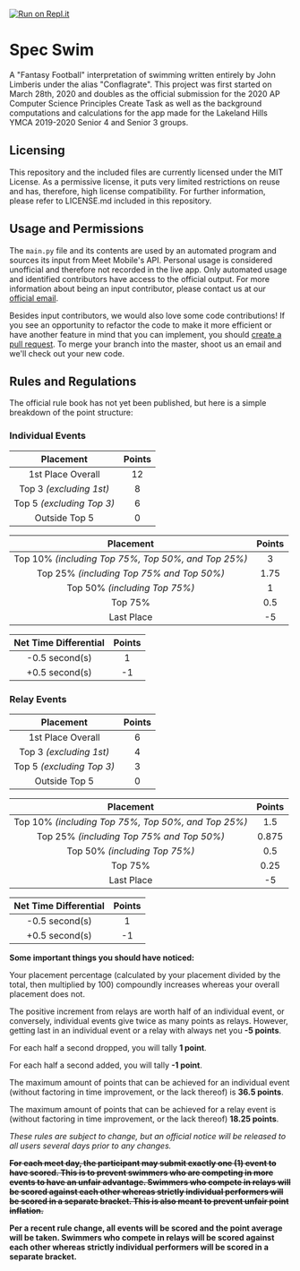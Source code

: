 [![Run on Repl.it](https://repl.it/badge/github/Conflagrate/Spec-Swim)](https://repl.it/github/Conflagrate/Spec-Swim)
# Spec Swim
A "Fantasy Football" interpretation of swimming written entirely by John Limberis under the alias "Conflagrate". This project was first started on March 28th, 2020 and doubles as the official submission for the 2020 AP Computer Science Principles Create Task as well as the background computations and calculations for the app made for the Lakeland Hills YMCA 2019-2020 Senior 4 and Senior 3 groups.

## Licensing
This repository and the included files are currently licensed under the MIT License. As a permissive license, it puts very limited restrictions on reuse and has, therefore, high license compatibility. For further information, please refer to LICENSE.md included in this repository.

## Usage and Permissions
The `main.py` file and its contents are used by an automated program and sources its input from Meet Mobile's API. Personal usage is considered unofficial and therefore not recorded in the live app. Only automated usage and identified contributors have access to the official output. For more information about being an input contributor, please contact us at our [official email](https://mail.google.com/mail/u/0/?tab=rm&ogbl#inbox?compose=GTvVlcRzCMpvXBQzsZpHdzVPQtcpvKLsWzcXQXmBwPkQPBJqJSmNCNPpMmcZPrKczZVMnjmzphTMP).

Besides input contributors, we would also love some code contributions! If you see an opportunity to refactor the code to make it more efficient or have another feature in mind that you can implement, you should [create a pull request](https://github.com/Conflagrate/Spec-Swim/pulls). To merge your branch into the master, shoot us an email and we'll check out your new code.

## Rules and Regulations
The official rule book has not yet been published, but here is a simple breakdown of the point structure:

### Individual Events
| Placement     | Points        |
| :------------:|:-------------:|
| 1st Place Overall      | 12 |
| Top 3 *(excluding 1st)*      | 8      |
| Top 5 *(excluding Top 3)* | 6      |
| Outside Top 5      | 0 |

| Placement     | Points        |
| :------------:|:-------------:|
| Top 10% *(including Top 75%, Top 50%, and Top 25%)*                | 3               |
| Top 25% *(including Top 75% and Top 50%)*          | 1.75      |
| Top 50% *(including Top 75%)*           | 1                    |
| Top 75%             | 0.5      |
| Last Place             | -5      |

| Net Time Differential | Points |
|:---------:|:---------:|
| -0.5 second(s) | 1 |
| +0.5 second(s) | -1 |

### Relay Events
| Placement     | Points        |
| :------------:|:-------------:|
| 1st Place Overall      | 6 |
| Top 3 *(excluding 1st)*      | 4      |
| Top 5 *(excluding Top 3)* | 3      |
| Outside Top 5      | 0 |

| Placement     | Points        |
| :------------:|:-------------:|
| Top 10% *(including Top 75%, Top 50%, and Top 25%)*                | 1.5               |
| Top 25% *(including Top 75% and Top 50%)*          | 0.875      |
| Top 50% *(including Top 75%)*           | 0.5                    |
| Top 75%             | 0.25      |
| Last Place             | -5      |

| Net Time Differential | Points |
|:---------:|:---------:|
| -0.5 second(s) | 1 |
| +0.5 second(s) | -1 |

**Some important things you should have noticed:**

Your placement percentage (calculated by your placement divided by the total, then multiplied by 100) compoundly increases whereas your overall placement does not.

The positive increment from relays are worth half of an individual event, or conversely, individual events give twice as many points as relays. However, getting last in an individual event or a relay with always net you **-5 points**.

For each half a second dropped, you will tally **1 point**.

For each half a second added, you will tally **-1 point**.

The maximum amount of points that can be achieved for an individual event (without factoring in time improvement, or the lack thereof) is **36.5 points**. 

The maximum amount of points that can be achieved for a relay event is (without factoring in time improvement, or the lack thereof) **18.25 points**.

*These rules are subject to change, but an official notice will be released to all users several days prior to any changes.*

~~**For each meet day, the participant may submit exactly one (1) event to have scored. This is to prevent swimmers who are competing in more events to have an unfair advantage. Swimmers who compete in relays will be scored against each other whereas strictly individual performers will be scored in a separate bracket. This is also meant to prevent unfair point inflation.**~~

**Per a recent rule change, all events will be scored and the point average will be taken. Swimmers who compete in relays will be scored against each other whereas strictly individual performers will be scored in a separate bracket.**
